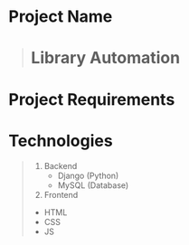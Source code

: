 # Project Name
> # Library Automation
# Project Requirements

# Technologies
> 1. Backend
>    - Django (Python)
>    - MySQL (Database)
>  2. Frontend
>    - HTML
>    - CSS
>    - JS
